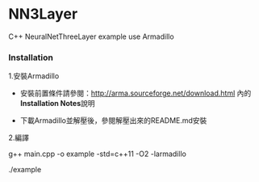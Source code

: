 # NN3Layer
C++ NeuralNetThreeLayer example use Armadillo

### Installation

1.安裝Armadillo

- 安裝前置條件請參閱：http://arma.sourceforge.net/download.html 內的**Installation Notes**說明	

- 下載Armadillo並解壓後，參閱解壓出來的README.md安裝

2.編譯

g++ main.cpp -o example -std=c++11 -O2 -larmadillo

./example
